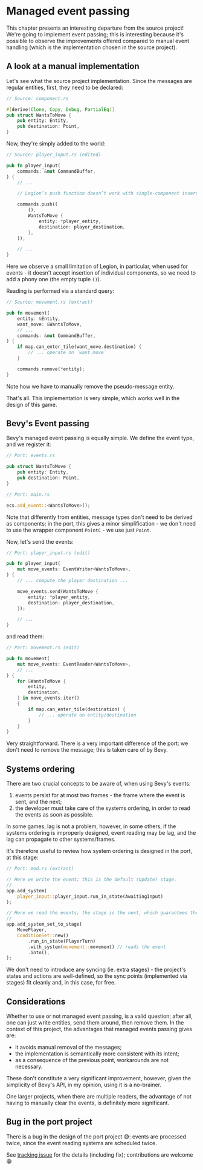 # Managed event passing

This chapter presents an interesting departure from the source project! We're going to implement event passing; this is interesting because it's possible to observe the improvements offered compared to manual event handling (which is the implementation chosen in the source project).

## A look at a manual implementation

Let's see what the source project implementation. Since the messages are regular entities, first, they need to be declared:

```rs
// Source: component.rs

#[derive(Clone, Copy, Debug, PartialEq)]
pub struct WantsToMove {
    pub entity: Entity,
    pub destination: Point,
}
```

Now, they're simply added to the world:

```rs
// Source: player_input.rs (edited)

pub fn player_input(
    commands: &mut CommandBuffer,
) {
    // ...

    // Legion’s push function doesn’t work with single-component insertions

    commands.push((
        (),
        WantsToMove {
            entity: *player_entity,
            destination: player_destination,
        },
    ));

    // ...
}
```

Here we observe a small limitation of Legion, in particular, when used for events - it doesn't accept insertion of individual components, so we need to add a phony one (the empty tuple `()`).

Reading is performed via a standard query:

```rs
// Source: movement.rs (extract)

pub fn movement(
    entity: &Entity,
    want_move: &WantsToMove,
    // ...
    commands: &mut CommandBuffer,
) {
    if map.can_enter_tile(want_move.destination) {
        // ... operate on `want_move`
    }

    commands.remove(*entity);
}
```

Note how we have to manually remove the pseudo-message entity.

That's all. This implementation is very simple, which works well in the design of this game.

## Bevy's Event passing

Bevy's managed event passing is equally simple. We define the event type, and we register it:

```rs
// Port: events.rs

pub struct WantsToMove {
    pub entity: Entity,
    pub destination: Point,
}

// Port: main.rs

ecs.add_event::<WantsToMove>();
```

Note that differently from entities, message types don't need to be derived as components; in the port, this gives a minor simplification - we don't need to use the wrapper component `PointC` - we use just `Point`.

Now, let's send the events:

```rs
// Port: player_input.rs (edit)

pub fn player_input(
    mut move_events: EventWriter<WantsToMove>,
) {
    // ... compute the player destination ...

    move_events.send(WantsToMove {
        entity: *player_entity,
        destination: player_destination,
    });

    // ...
}
```

and read them:

```rs
// Port: movement.rs (edit)

pub fn movement(
    mut move_events: EventReader<WantsToMove>,
    // ...
) {
    for &WantsToMove {
        entity,
        destination,
    } in move_events.iter()
    {
        if map.can_enter_tile(destination) {
            // ... operate on entity/destination
        }
    }
}
```

Very straightforward. There is a very important difference of the port: we don't need to remove the message; this is taken care of by Bevy.

## Systems ordering

There are two crucial concepts to be aware of, when using Bevy's events:

1. events persist for at most two frames - the frame where the event is sent, and the next;
2. the developer must take care of the systems ordering, in order to read the events as soon as possible.

In some games, lag is not a problem, however, in some others, if the systems ordering is improperly designed, event reading may be lag, and the lag can propagate to other systems/frames.

It's therefore useful to review how system ordering is designed in the port, at this stage:

```rs
// Port: mod.rs (extract)

// Here we write the event; this is the default (Update) stage.
//
app.add_system(
    player_input::player_input.run_in_state(AwaitingInput)
);

// Here we read the events; the stage is the next, which guarantees the ordering.
//
app.add_system_set_to_stage(
    MovePlayer,
    ConditionSet::new()
        .run_in_state(PlayerTurn)
        .with_system(movement::movement) // reads the event
        .into(),
);
```

We don't need to introduce any syncing (ie. extra stages) - the project's states and actions are well-defined, so the sync points (implemented via stages) fit cleanly and, in this case, for free.

## Considerations

Whether to use or not managed event passing, is a valid question; after all, one can just write entities, send them around, then remove them. In the context of this project, the advantages that managed events passing gives are:

- it avoids manual removal of the messages;
- the implementation is semantically more consistent with its intent;
- as a consequence of the previous point, workarounds are not necessary.

These don't constitute a very significant improvement, however, given the simplicity of Bevy's API, in my opinion, using it is a no-brainer.

One larger projects, when there are multiple readers, the advantage of not having to manually clear the events, is definitely more significant.

## Bug in the port project

There is a bug in the design of the port project 😅: events are processed twice, since the event reading systems are scheduled twice.

See [tracking issue](https://github.com/64kramsystem/learn_bevy_ecs_by_ripping_off-code/issues/6) for the details (including fix); contributions are welcome 😁
